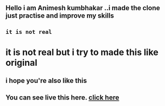 ## Hello i am Animesh kumbhakar ..i made the clone just practise and improve my skills

## `it is not real`

# it is not real but i try to made this like original 

## i hope you're also like this


## You can see live this here. [click here](https://animeshk123.github.io/Disney-hotstar-clone/)
